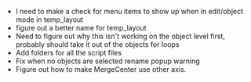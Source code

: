 - I need to make a check for menu items to show up when in edit/object mode in temp_layout
- figure out a better name for temp_layout
- Need to figure out why this isn't working on the object level first, probably should take it out of the objects for loops
- Add folders for all the script files
- Fix when no objects are selected rename popup warning
- Figure out how to make MergeCenter use other axis.